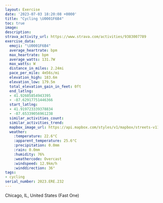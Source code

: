 ```yaml
---
layout: Exercise
date: '2023-07-03 18:20:08 +0000'
title: "Cycling \U0001F6B4"
toc: true
image:
description:
strava_activity_url: https://www.strava.com/activities/9383007789
exercise_data:
  emoji: "\U0001F6B4"
  average_heartrate: bpm
  max_heartrate: bpm
  average_watts: 131.7W
  max_watts: W
  distance_in_miles: 2.24mi
  pace_per_mile: 4m56s/mi
  elevation_high: 183.6m
  elevation_low: 179.5m
  total_elevation_gain_in_feet: 0ft
  end_latlng:
  - 41.92605854943395
  - -87.62917751446366
  start_latlng:
  - 41.919723339378834
  - -87.65339056961238
  similar_activities_count:
  similar_activities_trend:
  mapbox_image_url: https://api.mapbox.com/styles/v1/mapbox/streets-v11/static/path-5+787af2-1.0(u~z~Fhy~uOyAA%7BGFuC%3F%5DEGGAGKcEC%7BTDaAGwD%3FkEMyIAoFE%7BEC_RMuD%40gECuGCg%40UQ%5D_%40IW%40OFS%3FwAIsAAo%40D%5DNu%40%40WC%5BU_AFu%40%40aAa%40uFUqB),pin-s-s+e5b22e(-87.65349,41.92251),pin-s-f+89ae00(-87.63104,41.92620999999999)/auto/800x800?access_token=pk.eyJ1Ijoiam9zaGJlY2ttYW4iLCJhIjoiY205eWR2aDd1MWZ6djJrbXc4a3M0bWZleiJ9.XiG9OWkNcZk2QzjJbxLB4A
  weather:
    :temperature: 22.6°C
    :apparent_temperature: 25.6°C
    :precipitation: 0.0mm
    :rain: 0.0mm
    :humidity: 76%
    :weathercode: Overcast
    :windspeed: 12.9km/h
    :winddirection: 36°
tags:
- cycling
serial_number: 2023.ERE.232
---
```

Chicago, IL, United States (Fast One)
